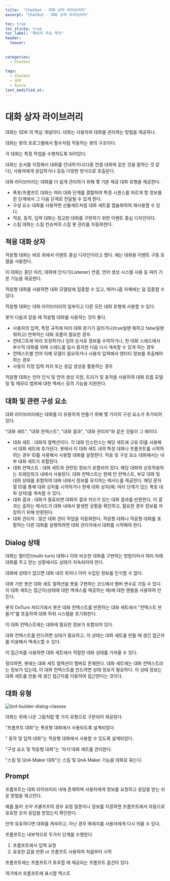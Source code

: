 ```yaml
---
title:  "Chatbot - 대화 상자 라이브러리"
excerpt: "Chatbot - 대화 상자 라이브러리"

toc: true
toc_sticky: true
toc_label: "페이지 주요 목차"
header:
  teaser: 
  
  
categories:
  - Chatbot
  
tags:
  - Chatbot
  - 공부
  - Azure
last_modified_at: 
---
```


대화 상자 라이브러리
====================

대화는 SDK 의 핵심 개념이다. 대화는 사용자와 대화를 관리하는 방법을 제공하나.

대화는 봇의 프로그램에서 함수처럼 작동하는 봇의 구조이다.

각 대화는 특정 작업을 수행하도록 되어있다. 

대화는 순서를 지정해서 대화를 안내하거나(다중 연결 대화와 같은 것을 말하는 것 같다), 사용자에게 응답하거나 등등 다양한 방식으로 호출된다.

대화 라이브러리는 대화를 더 쉽게 관리하기 위해 몇 기본 제공 대화 유형을 제공한다.

* 폭포/프롬프트 대화는 여러 대화 단계를 결합하여 특정 시퀀스를 따르게 항 정보를 한 단계에서 그 다음 단계로 전달될 수 있게 한다.
* 구성 요소 대화를 사용하면 선물세트처럼 대화 세트를 캡슐화하여 재사용할 수 있다.
* 적응, 동작, 입력 대화는 정교한 대화를 구현하기 위한 이벤트 중심 디자인이다.
* 스킬 대화는 스킬 컨슈머의 스킬 봇 관리를 자동화한다.

## 적응 대화 상자

적응형 대화는 바로 위에서 이벤트 중심 디자인이라고 했다. 얘는 대화용 이벤트 구동 모델을 사용한다. 

이 대화는 중단 처리, 대화에 인식기(Listener) 연결, 언어 생성 시스템 사용 등 여러 기본 기능을 제공한다.

적응형 대화를 사용하면 대화 모델링에 집중할 수 있고, 매커니즘 자체에는 덜 집중할 수 있다.

적응형 대화는 대화 라이브러리의 일부이고 다른 모든 대화 유형에 사용할 수 있다.

봇이 다음과 같을 때 적응형 대화를 사용하는 것이 좋다.

* 사용자의 입력, 특정 규칙에 따라 대화 분기가 갈리거나(true일땐 뭐하고 false일땐 뭐하고) 반복하는 대화 흐름이 필요한 경우.
* 컨테그트에 따라 조정하거나 임의 순서로 정보를 수락하거나, 한 대화 스레드에서 부수적 대화를 위해 스레드를 일시 중지한 다음 다시 계속할 수 있게 하는 경우
* 컨텍스트별 언어 이해 모델이 필요하거나 사용자 입력에서 엔터티 정보를 추출해야 하는 경우
* 사용자 지정 입력 처리 또는 응답 생성을 활용하는 경우

적응형 대화는 언어 인식 및 언어 생성 지원, 트리거 및 동작을 사용하여 대화 흐름 모델링 및 메모리 범위에 대한 액세스 등의 기능을 지원한다.

## 대화 및 관련 구성 요소

대화 라이브러리에는 대화를 더 유용하게 만들기 위해 몇 가지의 구성 요소가 추가되어있다.

"대화 세트", "대화 컨텍스트", "대화 결과", "대화 관리자"와 같은 것들이 그 예이다.

* 대화 세트 : 대화의 컬렉션이다. 각 대화 인스턴스는 해당 세트에 고유 ID를 사용해서 대화 세트에 추가된다. 봇에서 이 대화 세트 내의 특정 대화나 프롬프트를 시작하려는 경우 ID를 사용해서 사용할 대화를 설정한다. 적응 및 구성 요소 대화에서는 내부 대화 세트가 포함된다.
* 대화 컨텍스트 : 대화 세트와 관련된 정보가 포함되어 있다. 해당 대화와 상호작용하는 프레임워크 내에서 사용된다. 대화 컨텍스트는 현재 턴 컨텍스트, 부모 대화 및 대화 상태를 포함하여 대화 내에서 정보를 유지하는 메서드를 제공한다. 해당 문자열 ID를 통해 대화 상자를 시작하거나 현재 대화 상자(예: 여러 단계가 있는 폭포 대화 상자)를 계속할 수 있다.
* 대화 결과 : 대화가 종료되면 대화의 결과 저오가 있는 대화 결과를 반환한다. 이 결과는 출하는 메서드가 대화 내에서 발생한 상황을 확인하고, 필요한 경우 정보를 저장하기 위해 반환된다.
* 대화 관리자 : 많은 대화 관리 작업을 자동화한다. 적응형 대화나 적응형 대화를 포함하는 다른 대화를 실행하려면 대화 관리자에서 대화를 시작해야 한다.

## Dialog 상태

대화는 멀티턴(multi-turn) 대화나 이와 비슷한 대화를 구현하는 방법이어서 여러 차례 대화를 주고 받는 상황에서도 상태가 지속되어야 한다.

대화에 상태가 없으면 대화 내의 위치나 이미 수집된 정보를 인식할 수 없다.

대화 기반 봇은 대화 세트 컬렉션을 봇을 구현하는 코드에서 멤버 변수로 가질 수 있다.
이 대화 세트는 접근자(상태에 대한 액세스를 제공하는 애)에 대한 핸들을 사용하여 만든다.

봇의 OnTurn 처리기에서 봇은 대화 컨텍스트를 반환하는 대화 세트에서 "컨텍스트 만들기"를 호출하여 대화 하위 시스템을 초기화한다.

이 대화 컨텍스트에는 대화에 필요한 정보가 포함되어 있다.

대화 컨텍스트를 만드려면 상태가 필요하고, 이 상태는 대화 세트를 만들 때 생긴 접근자를 이용해서 액세스할 수 있다.

이 접근자를 사용하면 대화 세트에서 적절한 대화 상태를 가져올 수 있다. 

정리하면, 봇에는 대화 세트 컬렉션이 멤버로 존재한다. 대화 세트에는 대화 컨텍스트라는 정보가 있는데, 이 대화 컨텍스트를 만드려면 상태 정보가 필요하다.
이 상태 정보는 대화 세트를 만들 때 생긴 접근자를 이용하여 접근한다는 것이다.

## 대화 유형

![bot-builder-dialog-classes](https://user-images.githubusercontent.com/41438361/87239556-6d167100-c44b-11ea-87a8-025068ade747.png)

대화는 위에 나온 그림처럼 몇 가지 유형으로 구분되어 제공된다.

"프롬프트 대화"는 폭포형 대화에서 사용되도록 설계되었다.

" 동작 및 입력 대화"는 적응형 대화에서 사용할 수 있도록 설계되었다.

"구성 요소 및 적응형 대화"는 '자식'대화 세트를 관리한다.

"스킬 및 QnA Maker 대화"는 스킬 및 QnA Maker 기능을 대화로 묶는다.

## Prompt

프롬프트는 대화 라이브러리 내에 존재하며 사용자에게 정보를 요청하고 응답을 받는 쉬운 방법을 제고안다.

예를 들어 *숫자 프롬프트*의 경우 요청 질문이나 정보를 지정하면 프롬프트에서 자동으로 유효한 숫자 응답을 받았는지 확인한다.

만약 유효하다면 대화를 계속하고, 아닌 경우 메세지를 사용자에게 다시 띄울 수 있다.

프롬프트는 내부적으로 두가지 단계를 수행한다.

1. 프롬프트에서 입력 요청
2. 유효한 값을 반환 or 프롬프트 사용하여 처음부터 시작

프롬프트에는 프롬프트가 호추뢸 때 제공되는 프롬프트 옵션이 있다.

여기에서 프롬프트에 표시할 텍스트
